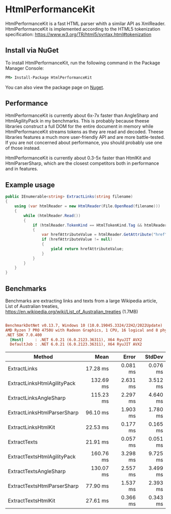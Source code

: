 # HtmlPerformanceKit
HtmlPerformanceKit is a fast HTML parser whith a similar API as XmlReader. HtmlPerformanceKit is implemented according to the HTML5 tokenization specification:
https://www.w3.org/TR/html5/syntax.html#tokenization

## Install via NuGet
To install HtmlPerformanceKit, run the following command in the Package Manager Console:

```cmd
PM> Install-Package HtmlPerformanceKit
```
You can also view the package page on [Nuget](https://www.nuget.org/packages/HtmlPerformanceKit/).

## Performance
HtmlPerformanceKit is currently about 6x-7x faster than AngleSharp and HtmlAgilityPack in my benchmarks. 
This is probably because theese libraries construct a full DOM for the entire document in memory while HtmlPerformanceKit streams tokens as they are read and decoded. 
Theese libraries features a much more user-friendly API and are more battle-tested. If you are not concerned about performance, you should probably use one of those instead. 

HtmlPerformanceKit is currently about 0.3-5x faster than HtmlKit and HtmlParserSharp, which are the closest competitors both in performance and in features.

## Example usage
```csharp
public IEnumerable<string> ExtractLinks(string filename)
{
    using (var htmlReader = new HtmlReader(File.OpenRead(filename)))
    {
        while (htmlReader.Read())
        {
            if (htmlReader.TokenKind == HtmlTokenKind.Tag && htmlReader.Name == "a")
            {
                var hrefAttributeValue = htmlReader.GetAttribute("href");
                if (hrefAttributeValue != null)
                {
                    yield return hrefAttributeValue;
                }
            }
        }
    }
}
```

## Benchmarks
Benchmarks are extracting links and texts from a large Wikipedia article, List of Australian treaties, https://en.wikipedia.org/wiki/List_of_Australian_treaties (1.7MB)

``` ini

BenchmarkDotNet v0.13.7, Windows 10 (10.0.19045.3324/22H2/2022Update)
AMD Ryzen 7 PRO 4750U with Radeon Graphics, 1 CPU, 16 logical and 8 physical cores
.NET SDK 7.0.400
  [Host]     : .NET 6.0.21 (6.0.2123.36311), X64 RyuJIT AVX2
  DefaultJob : .NET 6.0.21 (6.0.2123.36311), X64 RyuJIT AVX2


```
|                      Method |      Mean |    Error |   StdDev |
|---------------------------- |----------:|---------:|---------:|
|                ExtractLinks |  17.28 ms | 0.081 ms | 0.076 ms |
| ExtractLinksHtmlAgilityPack | 132.69 ms | 2.631 ms | 3.512 ms |
|      ExtractLinksAngleSharp | 115.23 ms | 2.297 ms | 4.640 ms |
| ExtractLinksHtmlParserSharp |  96.10 ms | 1.903 ms | 1.780 ms |
|         ExtractLinksHtmlKit |  22.53 ms | 0.177 ms | 0.165 ms |
|                ExtractTexts |  21.91 ms | 0.057 ms | 0.051 ms |
| ExtractTextsHtmlAgilityPack | 160.76 ms | 3.298 ms | 9.725 ms |
|      ExtractTextsAngleSharp | 130.07 ms | 2.557 ms | 3.499 ms |
| ExtractTextsHtmlParserSharp |  77.90 ms | 1.537 ms | 2.393 ms |
|         ExtractTextsHtmlKit |  27.61 ms | 0.366 ms | 0.343 ms |



